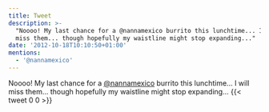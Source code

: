 ```yaml
---
title: Tweet
description: >-
  "Noooo! My last chance for a @nannamexico burrito this lunchtime... I will
  miss them... though hopefully my waistline might stop expanding..."
date: '2012-10-18T10:10:50+01:00'
mentions:
  - '@nannamexico'
---
```

Noooo! My last chance for a [@nannamexico](https://twitter.com/@nannamexico) burrito this lunchtime... I will miss them... though hopefully my waistline might stop expanding...
      {{< tweet 0 0 >}}
    
